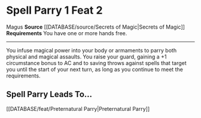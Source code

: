 ﻿---
actions: '[one-action]'
feat: Spell Parry
id: '2851'
leads_to: '[[DATABASE/feat/Preternatural Parry|Preternatural Parry]]'
level: '2'
name: Spell Parry
rarity: Common
requirement: You have one or more hands free.
source: '[[DATABASE/source/Secrets of Magic|Secrets of Magic]]'
trait:
- '[[DATABASE/trait/Magus|Magus]]'
type: Feat

---
# Spell Parry <span class="action-icon">1</span> <span class="item-type">Feat 2</span>

<span class="item-trait">Magus</span>
**Source** [[DATABASE/source/Secrets of Magic|Secrets of Magic]] 
**Requirements** You have one or more hands free.

---
You infuse magical power into your body or armaments to parry both physical and magical assaults. You raise your guard, gaining a +1 circumstance bonus to AC and to saving throws against spells that target you until the start of your next turn, as long as you continue to meet the requirements.

## Spell Parry Leads To...

[[DATABASE/feat/Preternatural Parry|Preternatural Parry]]